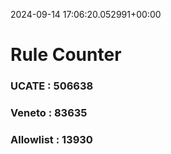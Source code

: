 2024-09-14 17:06:20.052991+00:00
# Rule Counter 
 ### UCATE : 506638

 ### Veneto : 83635

 ### Allowlist : 13930